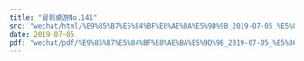 ```yaml
---
title: "冒刺桌游No.141"
src: "wechat/html/%E9%85%B7%E5%84%BF%E8%AE%BA%E5%9D%9B_2019-07-05_%E5%86%92%E5%88%BA%E6%A1%8C%E6%B8%B8No.141.html"
date: 2019-07-05
pdf: "wechat/pdf/%E9%85%B7%E5%84%BF%E8%AE%BA%E5%9D%9B_2019-07-05_%E5%86%92%E5%88%BA%E6%A1%8C%E6%B8%B8No.141.pdf"
---
```

